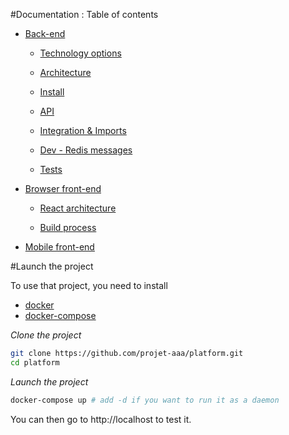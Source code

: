 #Documentation : Table of contents

 - [Back-end](https://github.com/projet-aaa/platform/blob/master/var/docs/back-end)

    - [Technology options](https://github.com/projet-aaa/platform/blob/master/var/docs/back-end/technology-options.md)
   
    - [Architecture](https://github.com/projet-aaa/platform/blob/master/var/docs/back-end/architecture.md)
   
    - [Install](https://github.com/projet-aaa/platform/blob/master/var/docs/back-end/install.md)
  
    - [API](https://github.com/projet-aaa/platform/blob/master/var/docs/back-end/api.md)
    
    - [Integration & Imports](https://github.com/projet-aaa/platform/blob/master/var/docs/back-end/integration-imports.md)
  
    - [Dev - Redis messages](https://github.com/projet-aaa/platform/blob/master/var/docs/back-end/redis-messages.md)
    
    - [Tests](https://github.com/projet-aaa/platform/blob/master/var/docs/back-end/tests.md)
    
 - [Browser front-end](https://github.com/projet-aaa/platform/blob/master/var/docs/browser-front-end)    

    - [React architecture](https://github.com/projet-aaa/platform/blob/master/var/docs/browser-front-end/react-architecture.md)

    - [Build process](https://github.com/projet-aaa/platform/blob/master/var/docs/browser-front-end/build-process.md)

 - [Mobile front-end](https://github.com/projet-aaa/platform/blob/master/var/docs/mobile-front-end)

#Launch the project

To use that project, you need to install
- [docker](https://docs.docker.com/engine/installation/)
- [docker-compose](https://docs.docker.com/compose/install/)
 

*Clone the project*

```bash
git clone https://github.com/projet-aaa/platform.git
cd platform
```

*Launch the project*

```bash
docker-compose up # add -d if you want to run it as a daemon
```

You can then go to http://localhost to test it.
